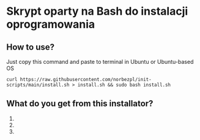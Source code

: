 # Skrypt oparty na Bash do instalacji oprogramowania
## How to use? 

Just copy this command and paste to terminal in Ubuntu or Ubuntu-based OS

```
curl https://raw.githubusercontent.com/norbezpl/init-scripts/main/install.sh > install.sh && sudo bash install.sh
```

## What do you get from this installator?

1. 
2.
3.
